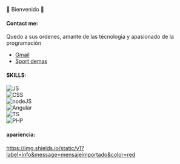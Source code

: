 🌱 Bienvenido 👋

<!--
**Raprt08/raprt08** is a ✨ _special_ ✨ repository because its `README.md` (this file) appears on your GitHub profile.

Here are some ideas to get you started:

- 🔭 I’m currently working on ...
- 🌱 I’m currently learning ...
- 👯 I’m looking to collaborate on ...
- 🤔 I’m looking for help with ...
- 💬 Ask me about ...
- 📫 How to reach me: ...
- 😄 Pronouns: ...
- ⚡ Fun fact: ...
-->
#### Contact me:

  Quedo a sus ordenes, amante de las técnologia y apasionado de la programación

- [Gmail](https://gmail.com.mx)
- [Sport demas](https://google.com.mx)

#### SKILLS:

![JS](https://img.shields.io/badge/JavaScrpt-0095D5?style=for-the-badge&logo=appveyor&query=<//data/subdata>&color=CDF322&labelColor=101010)</br>
![CSS](https://img.shields.io/badge/CSS-0095D5?style=for-the-badge&logo=appveyor&query=<//data/subdata>&color=25E4F1&labelColor=101010)</br>
![nodeJS](https://img.shields.io/badge/NodeJS-0095D5?style=for-the-badge&logo=appveyor&query=<//data/subdata>&color=47DC26&labelColor=101010)</br>
![Angular](https://img.shields.io/badge/Angular-0095D5?style=for-the-badge&logo=appveyor&query=<//data/subdata>&color=F1AA25&labelColor=101010)</br>
![TS](https://img.shields.io/badge/TypeScript-0095D5?style=for-the-badge&logo=appveyor&query=<//data/subdata>&color=F2FD0A&labelColor=101010)</br>
![PHP](https://img.shields.io/badge/PHP-0095D5?style=for-the-badge&logo=appveyor&query=<//data/subdata>&color=7B878A&labelColor=101010)


#### apariencia:
https://img.shields.io/static/v1?label=info&message=mensajeimportado&color=red
